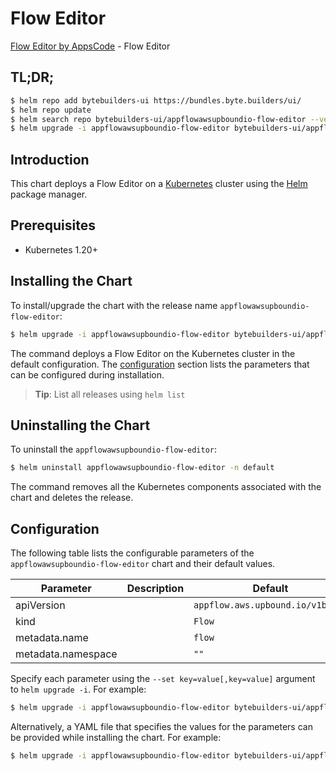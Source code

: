 # Flow Editor

[Flow Editor by AppsCode](https://byte.builders) - Flow Editor

## TL;DR;

```bash
$ helm repo add bytebuilders-ui https://bundles.byte.builders/ui/
$ helm repo update
$ helm search repo bytebuilders-ui/appflowawsupboundio-flow-editor --version=v0.4.18
$ helm upgrade -i appflowawsupboundio-flow-editor bytebuilders-ui/appflowawsupboundio-flow-editor -n default --create-namespace --version=v0.4.18
```

## Introduction

This chart deploys a Flow Editor on a [Kubernetes](http://kubernetes.io) cluster using the [Helm](https://helm.sh) package manager.

## Prerequisites

- Kubernetes 1.20+

## Installing the Chart

To install/upgrade the chart with the release name `appflowawsupboundio-flow-editor`:

```bash
$ helm upgrade -i appflowawsupboundio-flow-editor bytebuilders-ui/appflowawsupboundio-flow-editor -n default --create-namespace --version=v0.4.18
```

The command deploys a Flow Editor on the Kubernetes cluster in the default configuration. The [configuration](#configuration) section lists the parameters that can be configured during installation.

> **Tip**: List all releases using `helm list`

## Uninstalling the Chart

To uninstall the `appflowawsupboundio-flow-editor`:

```bash
$ helm uninstall appflowawsupboundio-flow-editor -n default
```

The command removes all the Kubernetes components associated with the chart and deletes the release.

## Configuration

The following table lists the configurable parameters of the `appflowawsupboundio-flow-editor` chart and their default values.

|     Parameter      | Description |                   Default                   |
|--------------------|-------------|---------------------------------------------|
| apiVersion         |             | <code>appflow.aws.upbound.io/v1beta1</code> |
| kind               |             | <code>Flow</code>                           |
| metadata.name      |             | <code>flow</code>                           |
| metadata.namespace |             | <code>""</code>                             |


Specify each parameter using the `--set key=value[,key=value]` argument to `helm upgrade -i`. For example:

```bash
$ helm upgrade -i appflowawsupboundio-flow-editor bytebuilders-ui/appflowawsupboundio-flow-editor -n default --create-namespace --version=v0.4.18 --set apiVersion=appflow.aws.upbound.io/v1beta1
```

Alternatively, a YAML file that specifies the values for the parameters can be provided while
installing the chart. For example:

```bash
$ helm upgrade -i appflowawsupboundio-flow-editor bytebuilders-ui/appflowawsupboundio-flow-editor -n default --create-namespace --version=v0.4.18 --values values.yaml
```
